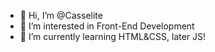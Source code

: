 - 👋 Hi, I’m @Casselite
- 👀 I’m interested in Front-End Development
- 🌱 I’m currently learning HTML&CSS, later JS!

<!---
Casselite/Casselite is a ✨ special ✨ repository because its `README.md` (this file) appears on your GitHub profile.
You can click the Preview link to take a look at your changes.
--->
